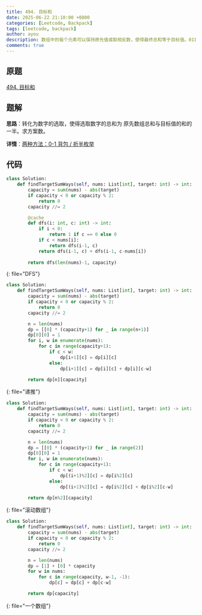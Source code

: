 ```yaml
---
title: 494. 目标和
date: 2025-06-22 21:10:00 +0800
categories: [Leetcode, Backpack]
tags: [leetcode, backpack]
author: ayou
description: 数组中的每个元素可以保持原先值或取相反数，使得最终总和等于目标值。01背包问题变体。
comments: true
---
```


## 原题
[494. 目标和](https://leetcode.cn/problems/target-sum/description/)

## 题解
**思路**：转化为数字的选取，使得选取数字的总和为 原先数组总和与目标值的和的一半。求方案数。

**详情**：[两种方法：0-1 背包 / 折半枚举](https://leetcode.cn/problems/target-sum/solutions/2119041/jiao-ni-yi-bu-bu-si-kao-dong-tai-gui-hua-s1cx)

## 代码
```python
class Solution:
    def findTargetSumWays(self, nums: List[int], target: int) -> int:
        capacity = sum(nums) - abs(target)
        if capacity < 0 or capacity % 2:
            return 0
        capacity //= 2

        @cache
        def dfs(i: int, c: int) -> int:
            if i < 0:
                return 1 if c == 0 else 0
            if c < nums[i]:
                return dfs(i-1, c)
            return dfs(i-1, c) + dfs(i-1, c-nums[i])
        
        return dfs(len(nums)-1, capacity)
```
{: file="DFS"}

```python
class Solution:
    def findTargetSumWays(self, nums: List[int], target: int) -> int:
        capacity = sum(nums) - abs(target)
        if capacity < 0 or capacity % 2:
            return 0
        capacity //= 2

        n = len(nums)
        dp = [[0] * (capacity+1) for _ in range(n+1)]
        dp[0][0] = 1
        for i, w in enumerate(nums):
            for c in range(capacity+1):
                if c < w:
                    dp[i+1][c] = dp[i][c]
                else:
                    dp[i+1][c] = dp[i][c] + dp[i][c-w]

        return dp[n][capacity]
```
{: file="递推"}

```python
class Solution:
    def findTargetSumWays(self, nums: List[int], target: int) -> int:
        capacity = sum(nums) - abs(target)
        if capacity < 0 or capacity % 2:
            return 0
        capacity //= 2

        n = len(nums)
        dp = [[0] * (capacity+1) for _ in range(2)]
        dp[0][0] = 1
        for i, w in enumerate(nums):
            for c in range(capacity+1):
                if c < w:
                    dp[(i+1)%2][c] = dp[i%2][c]
                else:
                    dp[(i+1)%2][c] = dp[i%2][c] + dp[i%2][c-w]

        return dp[n%2][capacity]
```
{: file="滚动数组"}

```python
class Solution:
    def findTargetSumWays(self, nums: List[int], target: int) -> int:
        capacity = sum(nums) - abs(target)
        if capacity < 0 or capacity % 2:
            return 0
        capacity //= 2

        n = len(nums)
        dp = [1] + [0] * capacity
        for w in nums:
            for c in range(capacity, w-1, -1):
                dp[c] = dp[c] + dp[c-w]

        return dp[capacity]
```
{: file="一个数组"}